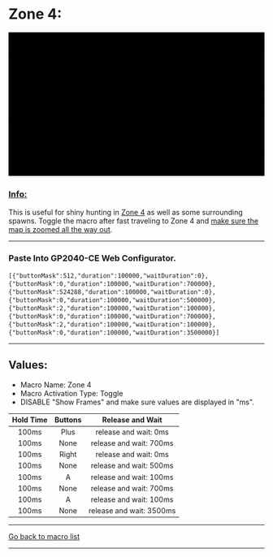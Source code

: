 # Zone 4:

<img src="/Macro-Images/Zone_4.gif" />

### <ins>Info:</ins>
This is useful for shiny hunting in [Zone 4](https://www.serebii.net/pokearth/lumiosecity/wildzone4.shtml) as well as some surrounding spawns. Toggle the macro after fast traveling to Zone 4 and [make sure the map is zoomed all the way out](https://github.com/OngoGablogian/Legends_Z-A_Macros?tab=readme-ov-file#map-zoom-info).

----

### Paste Into GP2040-CE Web Configurator.
```
[{"buttonMask":512,"duration":100000,"waitDuration":0},{"buttonMask":0,"duration":100000,"waitDuration":700000},{"buttonMask":524288,"duration":100000,"waitDuration":0},{"buttonMask":0,"duration":100000,"waitDuration":500000},{"buttonMask":2,"duration":100000,"waitDuration":100000},{"buttonMask":0,"duration":100000,"waitDuration":700000},{"buttonMask":2,"duration":100000,"waitDuration":100000},{"buttonMask":0,"duration":100000,"waitDuration":3500000}]
```

----

## Values:

* Macro Name: Zone 4
* Macro Activation Type: Toggle
* DISABLE "Show Frames" and make sure values are displayed in "ms".

| Hold Time | Buttons | Release and Wait |
| :---: | :---: | :---: |
| 100ms | Plus  | release and wait: 0ms    |
| 100ms | None  | release and wait: 700ms  |
| 100ms | Right | release and wait: 0ms    |
| 100ms | None  | release and wait: 500ms  |
| 100ms | A     | release and wait: 100ms  |
| 100ms | None  | release and wait: 700ms  |
| 100ms | A     | release and wait: 100ms  |
| 100ms | None  | release and wait: 3500ms |

----

[Go back to macro list](https://github.com/OngoGablogian/Legends_Z-A_Macros/tree/main?tab=readme-ov-file#included-macros)

----
